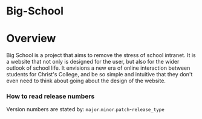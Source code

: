 # Big-School

<h1> Overview </h1>

Big School is a project that aims to remove the stress of school intranet. It is a website that not only is designed for the user, but also for the wider outlook of school life. It envisions a new era of online interaction between students for Christ's College, and be so simple and intuitive that they don't even need to think about going about the design of the website.

<h3> How to read release numbers </h3>

Version numbers are stated by: `major`.`minor`.`patch`-`release_type`


